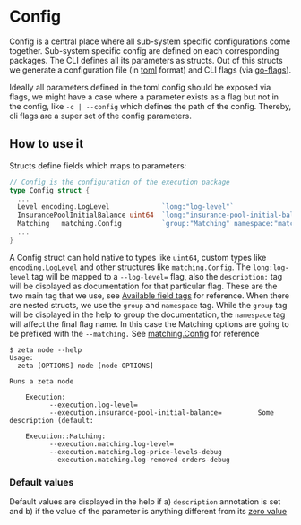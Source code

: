 # Config

Config is a central place where all sub-system specific configurations come together. Sub-system specific config are defined on each corresponding packages.
The CLI defines all its parameters as structs. Out of this structs we generate a configuration file (in [toml](https://github.com/toml-lang/toml) format) and CLI flags (via [go-flags](https://github.com/jessevdk/go-flags)).

Ideally all parameters defined in the toml config should be exposed via flags, we might have a case where a parameter exists as a flag but not in the config, like `-c | --config` which defines the path of the config. Thereby, cli flags are a super set of the config parameters.

## How to use it
Structs define fields which maps to parameters:

```go
// Config is the configuration of the execution package
type Config struct {
  ...
  Level encoding.LogLevel             `long:"log-level"`
  InsurancePoolInitialBalance uint64  `long:"insurance-pool-initial-balance" description:"Some description"`
  Matching   matching.Config          `group:"Matching" namespace:"matching"`
  ...
}
```

A Config struct can hold native to types like `uint64`, custom types like `encoding.LogLevel` and other structures like `matching.Config`.
The `long:log-level` tag will be mapped to a `--log-level=` flag, also the `description:` tag will be displayed as documentation for that particular flag.
These are the two main tag that we use, see [Available field tags](https://godoc.org/github.com/jessevdk/go-flags#hdr-Available_field_tags) for reference.
When there are nested structs, we use the `group` and `namespace` tag. While the `group` tag will be displayed in the help to group the documentation, the `namespace` tag will affect the final flag name.
In this case the Matching options are going to be prefixed with the `--matching.` See [matching.Config]() for reference
```
$ zeta node --help
Usage:
  zeta [OPTIONS] node [node-OPTIONS]

Runs a zeta node

    Execution:
          --execution.log-level=
          --execution.insurance-pool-initial-balance=         Some description (default: 

    Execution::Matching:
          --execution.matching.log-level=
          --execution.matching.log-price-levels-debug
          --execution.matching.log-removed-orders-debug
```

### Default values
Default values are displayed in the help if a) `description` annotation is set and b) if the value of the parameter is anything different from its [zero value](https://dave.cheney.net/2013/01/19/what-is-the-zero-value-and-why-is-it-useful)

